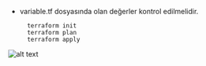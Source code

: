 - variable.tf dosyasında olan değerler kontrol edilmelidir.

        terraform init
        terraform plan
        terraform apply

![alt text](https://github.com/gokhanwell/terraform-aws-VPC-LB-ASG-CDN-Route53/blob/main/Terraform-AWS-VPC-LB-ASG-CDN-Route53.png)